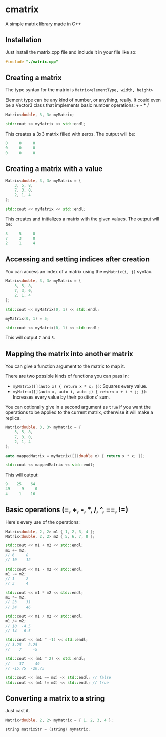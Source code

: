 # cmatrix

A simple matrix library made in C++

## Installation

Just install the matrix.cpp file and include it in your file like so:

```cpp
#include "./matrix.cpp"
```

## Creating a matrix

The type syntax for the matrix is `Matrix<elementType, width, height>`

Element type can be any kind of number, or anything, really. It could even be a Vector3 class that implements basic
number operations: + - * /

```cpp
Matrix<double, 3, 3> myMatrix;

std::cout << myMatrix << std::endl;
```

This creates a 3x3 matrix filled with zeros. The output will be:

```cpp
0     0     0
0     0     0
0     0     0
```

## Creating a matrix with a value

```cpp
Matrix<double, 3, 3> myMatrix = {
    3, 5, 8,
    7, 3, 0,
    2, 1, 4
};

std::cout << myMatrix << std::endl;
```

This creates and initializes a matrix with the given values. The output will be:

```cpp
3     5     8
7     3     0
2     1     4
```

## Accessing and setting indices after creation

You can access an index of a matrix using the `myMatrix(i, j)` syntax.

```cpp
Matrix<double, 3, 3> myMatrix = {
    3, 5, 8,
    7, 3, 0,
    2, 1, 4
};

std::cout << myMatrix(0, 1) << std::endl;

myMatrix(0, 1) = 5;

std::cout << myMatrix(0, 1) << std::endl;
```

This will output `7` and `5`.

## Mapping the matrix into another matrix

You can give a function argument to the matrix to map it.

There are two possible kinds of functions you can pass in:

- `myMatrix([](auto x) { return x * x; })`: Squares every value.
- `myMatrix([](auto x, auto i, auto j) { return x + i + j; })`: Increases every value by their positions' sum.

You can optionally give in a second argument as `true` if you want the operations to be applied to the current matrix,
otherwise it will make a replica.

```cpp
Matrix<double, 3, 3> myMatrix = {
    3, 5, 8,
    7, 3, 0,
    2, 1, 4
};

auto mappedMatrix = myMatrix([](double x) { return x * x; });

std::cout << mappedMatrix << std::endl;
```

This will output:

```cpp
9    25    64
49     9     0
4     1    16
```

## Basic operations (=, +, -, *, /, ^, ==, !=)

Here's every use of the operations:

```cpp
Matrix<double, 2, 2> m1 { 1, 2, 3, 4 };
Matrix<double, 2, 2> m2 { 5, 6, 7, 8 };

std::cout << m1 + m2 << std::endl;
m1 += m2;
// 6     8
// 10    12

std::cout << m1 - m2 << std::endl;
m1 -= m2;
// 1     2
// 3     4

std::cout << m1 * m2 << std::endl;
m1 *= m2;
// 23    31
// 34    46

std::cout << m1 / m2 << std::endl;
m1 /= m2;
// 10  -4.5
// 14  -6.5

std::cout << (m1 ^ -1) << std::endl;
// 3.25  -2.25
//    7     -5

std::cout << (m1 ^ 2) << std::endl;
//    37     49
// -15.75  -20.75

std::cout << (m1 == m2) << std::endl; // false
std::cout << (m1 != m2) << std::endl; // true
```

## Converting a matrix to a string

Just cast it.

```cpp
Matrix<double, 2, 2> myMatrix = { 1, 2, 3, 4 };

string matrixStr = (string) myMatrix;
```